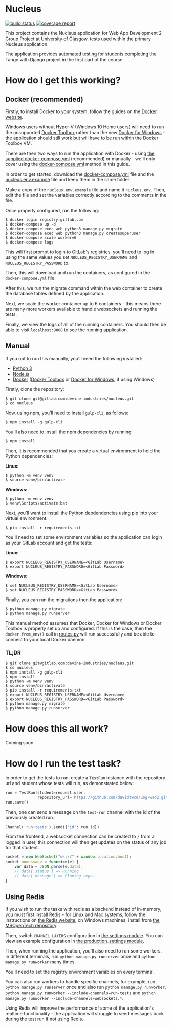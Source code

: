 # Nucleus
[![build status](https://gitlab.com/devine-industries/nucleus/badges/master/build.svg)](https://gitlab.com/devine-industries/nucleus/commits/master)
[![coverage report](https://gitlab.com/devine-industries/nucleus/badges/master/coverage.svg)](https://gitlab.com/devine-industries/nucleus/commits/master)

This project contains the Nucleus application for Web App Development 2 Group Project at University of Glasgow.
tests used within the primary Nucleus application.

The application provides automated testing for students completing the Tango with Django project in the first part of the course.

# How do I get this working?
## Docker (recommended)
Firstly, to install Docker to your system, follow the guides on the [Docker website](https://www.docker.com/products/overview).

Windows users without Hyper-V (Windows 10 Home users) will need to run the unsupported [Docker Toolbox](https://www.docker.com/products/docker-toolbox) rather than the new [Docker for Windows](https://docs.docker.com/docker-for-windows/) - the application should still work but will have to be run within the Docker Toolbox VM.

There are then two ways to run the application with Docker - using [the supplied docker-compose.yml](docker-compose.yml) (recommended) or manually - we'll only cover using the [docker-compose.yml](docker-compose.yml) method in this guide.

In order to get started, download the [docker-compose.yml](docker-compose.yml) file and the [nucleus.env.example](nucleus.env.example) file and keep them in the same folder.

Make a copy of the `nucleus.env.example` file and name it `nucleus.env`. Then, edit the file and set the variables correctly according to the comments in the file.

Once properly configured, run the following:

```
$ docker login registry.gitlab.com
$ docker-compose up -d
$ docker-compose exec web python3 manage.py migrate
$ docker-compose exec web python3 manage.py createsuperuser
$ docker-compose scale worker=6
$ docker-compose logs
```

This will first prompt to login to GitLab's registries, you'll need to log in using the same values you set `NUCLEUS_REGISTRY_USERNAME` and `NUCLEUS_REGISTRY_PASSWORD` to.

Then, this will download and run the containers, as configured in the `docker-compose.yml` file.

After this, we run the migrate command within the web container to create the database tables defined by the application.

Next, we scale the worker container up to 6 containers - this means there are many more workers available to handle websockets and running the tests.

Finally, we view the logs of all of the running containers. You should then be able to visit `localhost:8000` to see the running application.

## Manual
If you opt to run this manually, you'll need the following installed:

* [Python 3](http://python.org/)
* [Node.js](https://nodejs.org/en/)
* [Docker](https://www.docker.com/products/overview) ([Docker Toolbox](https://www.docker.com/products/docker-toolbox) or [Docker for Windows](https://docs.docker.com/docker-for-windows/), if using Windows)

Firstly, clone the repository:

```
$ git clone git@gitlab.com:devine-industries/nucleus.git
$ cd nucleus
```

Now, using npm, you'll need to install `gulp-cli`, as follows:

```
$ npm install -g gulp-cli
```

You'll also need to install the npm dependencies by running:

```
$ npm install
```

Then, it is recommended that you create a virtual environment to hold the Python dependencies:

**Linux:**
```
$ python -m venv venv
$ source venv/bin/activate
```

**Windows:**
```
$ python -m venv venv
$ venv\Scripts\activate.bat
```

Next, you'll want to install the Python depdendencies using pip into your virtual environment.

```
$ pip install -r requirements.txt
```

You'll need to set some environment variables so the application can login as your GitLab account and get the tests:

**Linux:**
```
$ export NUCLEUS_REGISTRY_USERNAME=<GitLab Username>
$ export NUCLEUS_REGISTRY_PASSWORD=<GitLab Password>
```

**Windows:**
```
$ set NUCLEUS_REGISTRY_USERNAME=<GitLab Username>
$ set NUCLEUS_REGISTRY_PASSWORD=<GitLab Password>
```

Finally, you can run the migrations then the application:

```
$ python manage.py migrate
$ python manage.py runserver
```

This manual method assumes that Docker, Docker for Windows or Docker Toolbox is properly set up and configured. If this is the case, then the `docker.from_env()` call in [routes.py](rango/routes.py) will run successfully and be able to connect to your local Docker daemon.

### TL;DR
```
$ git clone git@gitlab.com:devine-industries/nucleus.git
$ cd nucleus
$ npm install -g gulp-cli
$ npm install
$ python -m venv venv
$ source venv/bin/activate
$ pip install -r requirements.txt
$ export NUCLEUS_REGISTRY_USERNAME=<GitLab Username>
$ export NUCLEUS_REGISTRY_PASSWORD=<GitLab Password>
$ python manage.py migrate
$ python manage.py runserver
```

# How does this all work?
Coming soon.

# How do I run the test task?
In order to get the tests to run, create a `TestRun` instance with the repository url and student whose tests will run, as demonstrated below:

```python
run = TestRun(student=request.user,
              repository_url='https://github.com/davidtwco/uog-wad2.git')
run.save()
```

Then, one can send a message on the `test-run` channel with the id of the previously created run.

```python
Channel('run-tests').send({'id': run.id})
```

From the frontend, a websocket connection can be created to `/` from a logged in user, this connection will then get updates on the status of any job for that student.

```javascript
socket = new WebSocket("ws://" + window.location.host);
socket.onmessage = function(e) {
    var data = JSON.parse(e.data);
    // data['status'] => Running
    // data['message'] => Cloning repo..
}
```

## Using Redis
If you wish to run the tasks with redis as a backend instead of in-memory, you must first install Redis - for Linux and Mac systems, follow the instructions on [the Redis website](https://redis.io/download); on Windows machines, install from [the MSOpenTech repository](https://github.com/MSOpenTech/redis/releases).

Then, switch `CHANNEL_LAYERS` configuration in [the settings module](nucleus/settings.py). You can view an example configuration in [the production_settings module](nucleus_production_settings.py).

Then, when running the application, you'll also need to run some workers. In different terminals, run `python manage.py runserver` once and `python manage.py runworker` many times.

You'll need to set the registry environment variables on every terminal.

You can also run workers to handle specific channels, for example, run `python manage.py runserver` once and also run `python manage.py runworker`, `python manage.py runworker --include-channels=run-tests` and `python manage.py runworker --include-channels=websockets.*`.

Using Redis will improve the performance of some of the application's realtime functionality - the application will struggle to send messages back during the test run if not using Redis.
